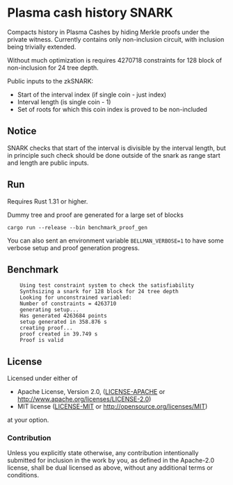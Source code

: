 # Plasma cash history SNARK

Compacts history in Plasma Cashes by hiding Merkle proofs under the private witness. Currently contains only non-inclusion circuit, with inclusion being trivially extended.

Without much optimization is requires 4270718 constraints for 128 block of non-inclusion for 24 tree depth.

Public inputs to the zkSNARK:

- Start of the interval index (if single coin - just index)
- Interval length (is single coin - 1)
- Set of roots for which this coin index is proved to be non-included

## Notice

SNARK checks that start of the interval is divisible by the interval length, but in principle such check should be done outside of the snark as range start and length are public inputs.

## Run

Requires Rust 1.31 or higher.

Dummy tree and proof are generated for a large set of blocks
```
cargo run --release --bin benchmark_proof_gen
```

You can also sent an environment variable `BELLMAN_VERBOSE=1` to have some verbose setup and proof generation progress.

## Benchmark
```
    Using test constraint system to check the satisfiability
    Synthsizing a snark for 128 block for 24 tree depth
    Looking for unconstrained variabled:
    Number of constraints = 4263710
    generating setup...
    Has generated 4263684 points
    setup generated in 358.876 s
    creating proof...
    proof created in 39.749 s
    Proof is valid
```

## License

Licensed under either of

 * Apache License, Version 2.0, ([LICENSE-APACHE](LICENSE-APACHE) or http://www.apache.org/licenses/LICENSE-2.0)
 * MIT license ([LICENSE-MIT](LICENSE-MIT) or http://opensource.org/licenses/MIT)

at your option.

### Contribution

Unless you explicitly state otherwise, any contribution intentionally
submitted for inclusion in the work by you, as defined in the Apache-2.0
license, shall be dual licensed as above, without any additional terms or
conditions.

